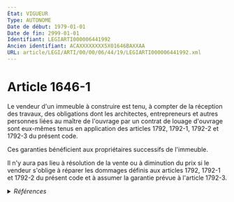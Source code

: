 ```yaml
---
État: VIGUEUR
Type: AUTONOME
Date de début: 1979-01-01
Date de fin: 2999-01-01
Identifiant: LEGIARTI000006441992
Ancien identifiant: ACAXXXXXXXX5X01646BAXXAA
URL: article/LEGI/ARTI/00/00/06/44/19/LEGIARTI000006441992.xml
---
```


<h1>Article 1646-1</h1>

Le vendeur d'un immeuble à construire est tenu, à compter de la réception des
travaux, des obligations dont les architectes, entrepreneurs et autres personnes
liées au maître de l'ouvrage par un contrat de louage d'ouvrage sont eux-mêmes
tenus en application des articles 1792, 1792-1, 1792-2 et 1792-3 du présent
code.<br />

Ces garanties bénéficient aux propriétaires successifs de l'immeuble.<br />

Il n'y aura pas lieu à résolution de la vente ou à diminution du prix si le
vendeur s'oblige à réparer les dommages définis aux articles 1792, 1792-1 et
1792-2 du présent code et à assumer la garantie prévue à l'article 1792-3.


<details>
  <summary><em>Références</em></summary>

  <h2>Articles faisant référence à l'article</h2>
  
  <ul>
    <li>
      <a href="https://legal.tricoteuses.fr//redirection/LEGIARTI000006443524?vers=git&vers=legifrance">Code civil - article 1792-2 AUTONOME VIGUEUR, en vigueur depuis le 2005-06-09</a> CITATION cible
    </li>
    <li>
      <a href="https://legal.tricoteuses.fr//redirection/LEGIARTI000032046450?vers=git&vers=legifrance">Code civil - article 1386-6 AUTONOME ABROGE, en vigueur du 2016-02-13 au 2016-10-01</a> CITATION source
    </li>
    <li>
      <a href="https://legal.tricoteuses.fr//redirection/LEGIARTI000006443534?vers=git&vers=legifrance">Code civil - article 1792-3 AUTONOME VIGUEUR, en vigueur depuis le 2005-06-09</a> CITATION cible
    </li>
    <li>
      <a href="https://legal.tricoteuses.fr//redirection/LEGIARTI000039041634?vers=git&vers=legifrance">Code de la construction et de l'habitation - article R261-8 AUTONOME VIGUEUR, en vigueur depuis le 2019-09-01</a> CITATION source
    </li>
    <li>
      <a href="https://legal.tricoteuses.fr//redirection/LEGIARTI000006824588?vers=git&vers=legifrance">Code de la construction et de l'habitation - article L261-6 AUTONOME MODIFIE, en vigueur du 1978-06-08 au 2006-07-16</a> CITATION source
    </li>
    <li>
      <a href="https://legal.tricoteuses.fr//redirection/LEGIARTI000006438912?vers=git&vers=legifrance">Code civil - article 1386-6 AUTONOME MODIFIE, en vigueur du 1998-05-21 au 2016-02-13</a> CITATION source
    </li>
    <li>
      <a href="https://legal.tricoteuses.fr//redirection/LEGIARTI000032023637?vers=git&vers=legifrance">Code civil - article 1245-5 AUTONOME VIGUEUR, en vigueur depuis le 2016-10-01</a> CITATION source
    </li>
    <li>
      <a href="https://legal.tricoteuses.fr//redirection/LEGIARTI000049101746?vers=git&vers=legifrance">Code civil - article 1792 AUTONOME MODIFIE, en vigueur du 1967-01-04 au 1979-01-01</a> CITATION cible
    </li>
    <li>
      <a href="https://legal.tricoteuses.fr//redirection/LEGIARTI000006443523?vers=git&vers=legifrance">Code civil - article 1792-2 AUTONOME MODIFIE, en vigueur du 1979-01-01 au 2005-06-09</a> CITATION cible
    </li>
    <li>
      <a href="https://legal.tricoteuses.fr//redirection/LEGIARTI000039041621?vers=git&vers=legifrance">Code de la construction et de l'habitation - article R261-10 AUTONOME VIGUEUR, en vigueur depuis le 2019-09-01</a> CITATION source
    </li>
    <li>
      <a href="https://legal.tricoteuses.fr//redirection/LEGIARTI000006824596?vers=git&vers=legifrance">Code de la construction et de l'habitation - article L261-9 AUTONOME VIGUEUR, en vigueur depuis le 2006-07-16</a> CITATION source
    </li>
    <li>
      <a href="https://legal.tricoteuses.fr//redirection/LEGIARTI000006824595?vers=git&vers=legifrance">Code de la construction et de l'habitation - article L261-9 AUTONOME MODIFIE, en vigueur du 1978-06-08 au 2006-07-16</a> CITATION source
    </li>
    <li>
      <a href="https://legal.tricoteuses.fr//redirection/LEGIARTI000006824609?vers=git&vers=legifrance">Code de la construction et de l'habitation - article L261-16 AUTONOME MODIFIE, en vigueur du 1978-06-08 au 2006-07-16</a> CITATION source
    </li>
    <li>
      <a href="https://legal.tricoteuses.fr//redirection/LEGIARTI000006824610?vers=git&vers=legifrance">Code de la construction et de l'habitation - article L261-16 AUTONOME VIGUEUR, en vigueur depuis le 2006-07-16</a> CITATION source
    </li>
    <li>
      <a href="https://legal.tricoteuses.fr//redirection/LEGIARTI000006896596?vers=git&vers=legifrance">Code de la construction et de l'habitation - article R*261-8 AUTONOME MODIFIE, en vigueur du 1978-06-08 au 2019-09-01</a> CITATION source
    </li>
    <li>
      <a href="https://legal.tricoteuses.fr//redirection/LEGIARTI000006896597?vers=git&vers=legifrance">Code de la construction et de l'habitation - article R*261-9 AUTONOME MODIFIE, en vigueur du 1978-06-08 au 2019-09-01</a> CITATION source
    </li>
    <li>
      <a href="https://legal.tricoteuses.fr//redirection/LEGIARTI000006896598?vers=git&vers=legifrance">Code de la construction et de l'habitation - article R*261-10 AUTONOME MODIFIE, en vigueur du 1978-06-08 au 2019-09-01</a> CITATION source
    </li>
    <li>
      <a href="https://legal.tricoteuses.fr//redirection/LEGIARTI000006824412?vers=git&vers=legifrance">Code de la construction et de l'habitation - article L211-2 AUTONOME VIGUEUR, en vigueur depuis le 1978-06-08</a> CITATION source
    </li>
    <li>
      <a href="https://legal.tricoteuses.fr//redirection/LEGIARTI000039041628?vers=git&vers=legifrance">Code de la construction et de l'habitation - article R261-9 AUTONOME VIGUEUR, en vigueur depuis le 2019-09-01</a> CITATION source
    </li>
    <li>
      <a href="https://legal.tricoteuses.fr//redirection/LEGIARTI000006824619?vers=git&vers=legifrance">Code de la construction et de l'habitation - article L261-21 AUTONOME ABROGE, en vigueur du 2005-01-19 au 2006-07-16</a> CITATION source
    </li>
    <li>
      <a href="https://legal.tricoteuses.fr//redirection/LEGIARTI000006811936?vers=git&vers=legifrance">Code des assurances - article R124-2 AUTONOME VIGUEUR, en vigueur depuis le 2004-11-28</a> CITATION source
    </li>
    <li>
      <a href="https://legal.tricoteuses.fr//redirection/LEGIARTI000006826334?vers=git&vers=legifrance">Loi n° 71-579 du 16 juillet 1971 relative à diverses opérations de construction - article 2 AUTONOME ABROGE, en vigueur du 1972-07-13 au 1978-06-08</a> CITATION source
    </li>
    <li>
      <a href="https://legal.tricoteuses.fr//redirection/LEGIARTI000006824589?vers=git&vers=legifrance">Code de la construction et de l'habitation - article L261-6 AUTONOME VIGUEUR, en vigueur depuis le 2006-07-16</a> PILOTE_SUIVEUR source
    </li>
    <li>
      <a href="https://legal.tricoteuses.fr//redirection/LEGIARTI000006824618?vers=git&vers=legifrance">Code de la construction et de l'habitation - article L261-21 AUTONOME MODIFIE, en vigueur du 1978-06-08 au 2005-01-19</a> CITATION source
    </li>
    <li>
      <a href="https://legal.tricoteuses.fr//redirection/LEGIARTI000006443533?vers=git&vers=legifrance">Code civil - article 1792-3 AUTONOME MODIFIE, en vigueur du 1979-01-01 au 2005-06-09</a> CITATION cible
    </li>
    <li>
      <a href="https://legal.tricoteuses.fr//redirection/LEGIARTI000006443502?vers=git&vers=legifrance">Code civil - article 1792 AUTONOME VIGUEUR, en vigueur depuis le 1979-01-01</a> CITATION cible
    </li>
    <li>
      <a href="https://legal.tricoteuses.fr//redirection/LEGIARTI000006284959?vers=git&vers=legifrance">Ordonnance n° 98-774 du 2 septembre 1998 portant extension et adaptation aux départements, collectivités territoriales et territoires d'outre-mer de dispositions concernant le droit civil, le droit commercial et certaines activités libérales - article 1 AUTONOME MODIFIE, en vigueur du 1999-12-29 au 2016-10-01</a> CITATION source
    </li>
    <li>
      <a href="https://legal.tricoteuses.fr//redirection/LEGIARTI000032043133?vers=git&vers=legifrance">Ordonnance n° 98-774 du 2 septembre 1998 portant extension et adaptation aux départements, collectivités territoriales et territoires d'outre-mer de dispositions concernant le droit civil, le droit commercial et certaines activités libérales - article 1 AUTONOME VIGUEUR, en vigueur depuis le 2016-10-01</a> CITATION source
    </li>
    <li>
      <a href="https://legal.tricoteuses.fr//redirection/LEGIARTI000006476577?vers=git&vers=legifrance">Loi n°67-3 du 3 janvier 1967 RELATIVE AUX VENTES D'IMMEUBLES A CONSTRUIRE OU EN COURS DE CONSTRUCTION ET A L'OBLIGATION DE GARANTIE A RAISON DES VICES DE CONSTRUCTION - article 2 ENTIEREMENT_MODIF</a> CREATION cible
    </li>
    <li>
      <a href="https://legal.tricoteuses.fr//redirection/LEGIARTI000006476650?vers=git&vers=legifrance">Loi n° 67-3 du 3 janvier 1967 relative aux ventes d'immeubles à construire et à l'obligation de garantie à raison des vices de construction - article 12 AUTONOME VIGUEUR, en vigueur depuis le 1967-07-09</a> CITATION source
    </li>
    <li>
      <a href="https://legal.tricoteuses.fr//redirection/LEGIARTI000006839805?vers=git&vers=legifrance">Loi n°78-12 du 4 janvier 1978 RELATIVE A LA RESPONSABILITE ET A L'ASSURANCE DANS LE DOMAINE DE LA CONSTRUCTION - article 4 ENTIEREMENT_MODIF</a> MODIFICATION cible
    </li>
    <li>
      <a href="https://legal.tricoteuses.fr//redirection/LEGIARTI000006443512?vers=git&vers=legifrance">Code civil - article 1792-1 AUTONOME VIGUEUR, en vigueur depuis le 1979-01-01</a> CITATION cible
    </li>
    <li>
      <a href="https://legal.tricoteuses.fr//redirection/LEGIARTI000006476604?vers=git&vers=legifrance">Loi n° 67-3 du 3 janvier 1967 relative aux ventes d'immeubles à construire et à l'obligation de garantie à raison des vices de construction - article 5 AUTONOME VIGUEUR, en vigueur depuis le 1967-07-09</a> CITATION source
    </li>
    <li>
      <a href="https://legal.tricoteuses.fr//redirection/LEGIARTI000006284958?vers=git&vers=legifrance">Ordonnance n° 98-774 du 2 septembre 1998 portant extension et adaptation aux départements, collectivités territoriales et territoires d'outre-mer de dispositions concernant le droit civil, le droit commercial et certaines activités libérales - article 1 AUTONOME MODIFIE, en vigueur du 1998-09-04 au 1999-12-29</a> CITATION source
    </li>
  </ul>
  
  <h2>Textes faisant référence à l'article</h2>
  
  <ul>
    <li>
      <a href="https://legal.tricoteuses.fr//redirection/JORFTEXT000000692714?vers=git&vers=legifrance">Loi n°67-547 du 7 juillet 1967 TENDANT A REPORTER LA DATE D'APPLICATION ET A PRECISER CERTAINES DISPOSITIONS DE LA LOI 673 DU 03-01-1967 RELATIVE AUX VENTES D'IMMEUBLES A CONSTRUIRE ET A L'OBLIGATION DE GARANTIE A RAISON DES VICES DE CONSTRUCTION</a> MODIFICATION cible
    </li>
    <li>
      <a href="https://legal.tricoteuses.fr//redirection/JORFTEXT000000756730?vers=git&vers=legifrance">Ordonnance no 98-774 du 2 septembre 1998 portant extension et adaptation aux départements, collectivités territoriales et territoires d'outre-mer de dispositions concernant le droit civil, le droit commercial et certaines activités libérales</a> SPEC_APPLI cible
    </li>
  </ul>
  
  <h2>Références faites par l'article</h2>
  
  <ul>
    <li>
      1967-01-03 CREATION source <a href="https://legal.tricoteuses.fr//redirection/LEGIARTI000006476577?vers=git&vers=legifrance">Loi n°67-3 du 3 janvier 1967 RELATIVE AUX VENTES D'IMMEUBLES A CONSTRUIRE OU EN COURS DE CONSTRUCTION ET A L'OBLIGATION DE GARANTIE A RAISON DES VICES DE CONSTRUCTION - article 2 ENTIEREMENT_MODIF</a>
    </li>
    <li>
      1967-01-03 CITATION cible <a href="https://legal.tricoteuses.fr//redirection/LEGIARTI000006476650?vers=git&vers=legifrance">Loi n° 67-3 du 3 janvier 1967 relative aux ventes d'immeubles à construire et à l'obligation de garantie à raison des vices de construction - article 12 AUTONOME VIGUEUR, en vigueur depuis le 1967-07-09</a>
    </li>
    <li>
      1967-01-03 CITATION cible <a href="https://legal.tricoteuses.fr//redirection/LEGIARTI000006476604?vers=git&vers=legifrance">Loi n° 67-3 du 3 janvier 1967 relative aux ventes d'immeubles à construire et à l'obligation de garantie à raison des vices de construction - article 5 AUTONOME VIGUEUR, en vigueur depuis le 1967-07-09</a>
    </li>
    <li>
      1967-07-07 MODIFICATION source <a href="https://legal.tricoteuses.fr//redirection/JORFTEXT000000692714?vers=git&vers=legifrance">Loi n°67-547 du 7 juillet 1967 TENDANT A REPORTER LA DATE D'APPLICATION ET A PRECISER CERTAINES DISPOSITIONS DE LA LOI 673 DU 03-01-1967 RELATIVE AUX VENTES D'IMMEUBLES A CONSTRUIRE ET A L'OBLIGATION DE GARANTIE A RAISON DES VICES DE CONSTRUCTION</a>
    </li>
    <li>
      1971-07-16 CITATION cible <a href="https://legal.tricoteuses.fr//redirection/LEGIARTI000006826334?vers=git&vers=legifrance">Loi n° 71-579 du 16 juillet 1971 relative à diverses opérations de construction - article 2 AUTONOME ABROGE, en vigueur du 1972-07-13 au 1978-06-08</a>
    </li>
    <li>
      1978-01-04 MODIFICATION source <a href="https://legal.tricoteuses.fr//redirection/LEGIARTI000006839805?vers=git&vers=legifrance">Loi n°78-12 du 4 janvier 1978 RELATIVE A LA RESPONSABILITE ET A L'ASSURANCE DANS LE DOMAINE DE LA CONSTRUCTION - article 4 ENTIEREMENT_MODIF</a>
    </li>
    <li>
      1998-09-02 SPEC_APPLI source <a href="https://legal.tricoteuses.fr//redirection/JORFTEXT000000756730?vers=git&vers=legifrance">Ordonnance no 98-774 du 2 septembre 1998 portant extension et adaptation aux départements, collectivités territoriales et territoires d'outre-mer de dispositions concernant le droit civil, le droit commercial et certaines activités libérales</a>
    </li>
    <li>
      1998-09-02 CITATION cible <a href="https://legal.tricoteuses.fr//redirection/LEGIARTI000032043133?vers=git&vers=legifrance">Ordonnance n° 98-774 du 2 septembre 1998 portant extension et adaptation aux départements, collectivités territoriales et territoires d'outre-mer de dispositions concernant le droit civil, le droit commercial et certaines activités libérales - article 1 AUTONOME VIGUEUR, en vigueur depuis le 2016-10-01</a>
    </li>
    <li>
      2999-01-01 CITATION cible <a href="https://legal.tricoteuses.fr//redirection/LEGIARTI000032023637?vers=git&vers=legifrance">Code civil - article 1245-5 AUTONOME VIGUEUR, en vigueur depuis le 2016-10-01</a>
    </li>
    <li>
      2999-01-01 CITATION cible <a href="https://legal.tricoteuses.fr//redirection/LEGIARTI000032046450?vers=git&vers=legifrance">Code civil - article 1386-6 AUTONOME ABROGE, en vigueur du 2016-02-13 au 2016-10-01</a>
    </li>
    <li>
      2999-01-01 CITATION source <a href="https://legal.tricoteuses.fr//redirection/LEGIARTI000006443502?vers=git&vers=legifrance">Code civil - article 1792 AUTONOME VIGUEUR, en vigueur depuis le 1979-01-01</a>
    </li>
    <li>
      2999-01-01 CITATION source <a href="https://legal.tricoteuses.fr//redirection/LEGIARTI000006443512?vers=git&vers=legifrance">Code civil - article 1792-1 AUTONOME VIGUEUR, en vigueur depuis le 1979-01-01</a>
    </li>
    <li>
      2999-01-01 CITATION source <a href="https://legal.tricoteuses.fr//redirection/LEGIARTI000006443523?vers=git&vers=legifrance">Code civil - article 1792-2 AUTONOME MODIFIE, en vigueur du 1979-01-01 au 2005-06-09</a>
    </li>
    <li>
      2999-01-01 CITATION source <a href="https://legal.tricoteuses.fr//redirection/LEGIARTI000006443533?vers=git&vers=legifrance">Code civil - article 1792-3 AUTONOME MODIFIE, en vigueur du 1979-01-01 au 2005-06-09</a>
    </li>
    <li>
      2999-01-01 CITATION cible <a href="https://legal.tricoteuses.fr//redirection/LEGIARTI000006824412?vers=git&vers=legifrance">Code de la construction et de l'habitation - article L211-2 AUTONOME VIGUEUR, en vigueur depuis le 1978-06-08</a>
    </li>
    <li>
      2999-01-01 CITATION cible <a href="https://legal.tricoteuses.fr//redirection/LEGIARTI000006824610?vers=git&vers=legifrance">Code de la construction et de l'habitation - article L261-16 AUTONOME VIGUEUR, en vigueur depuis le 2006-07-16</a>
    </li>
    <li>
      2999-01-01 CITATION cible <a href="https://legal.tricoteuses.fr//redirection/LEGIARTI000006824619?vers=git&vers=legifrance">Code de la construction et de l'habitation - article L261-21 AUTONOME ABROGE, en vigueur du 2005-01-19 au 2006-07-16</a>
    </li>
    <li>
      2999-01-01 CITATION cible <a href="https://legal.tricoteuses.fr//redirection/LEGIARTI000006824588?vers=git&vers=legifrance">Code de la construction et de l'habitation - article L261-6 AUTONOME MODIFIE, en vigueur du 1978-06-08 au 2006-07-16</a>
    </li>
    <li>
      2999-01-01 PILOTE_SUIVEUR cible <a href="https://legal.tricoteuses.fr//redirection/LEGIARTI000006824589?vers=git&vers=legifrance">Code de la construction et de l'habitation - article L261-6 AUTONOME VIGUEUR, en vigueur depuis le 2006-07-16</a>
    </li>
    <li>
      2999-01-01 CITATION cible <a href="https://legal.tricoteuses.fr//redirection/LEGIARTI000006824596?vers=git&vers=legifrance">Code de la construction et de l'habitation - article L261-9 AUTONOME VIGUEUR, en vigueur depuis le 2006-07-16</a>
    </li>
    <li>
      2999-01-01 CITATION cible <a href="https://legal.tricoteuses.fr//redirection/LEGIARTI000039041621?vers=git&vers=legifrance">Code de la construction et de l'habitation - article R261-10 AUTONOME VIGUEUR, en vigueur depuis le 2019-09-01</a>
    </li>
    <li>
      2999-01-01 CITATION cible <a href="https://legal.tricoteuses.fr//redirection/LEGIARTI000039041634?vers=git&vers=legifrance">Code de la construction et de l'habitation - article R261-8 AUTONOME VIGUEUR, en vigueur depuis le 2019-09-01</a>
    </li>
    <li>
      2999-01-01 CITATION cible <a href="https://legal.tricoteuses.fr//redirection/LEGIARTI000039041628?vers=git&vers=legifrance">Code de la construction et de l'habitation - article R261-9 AUTONOME VIGUEUR, en vigueur depuis le 2019-09-01</a>
    </li>
    <li>
      2999-01-01 CITATION cible <a href="https://legal.tricoteuses.fr//redirection/LEGIARTI000006811936?vers=git&vers=legifrance">Code des assurances - article R124-2 AUTONOME VIGUEUR, en vigueur depuis le 2004-11-28</a>
    </li>
    <li>
      CODIFICATION source Loi 1804-03-06
    </li>
  </ul>
</details>
